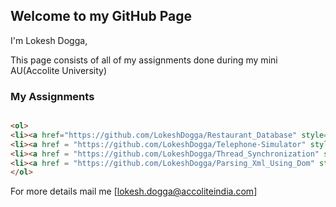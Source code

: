 ## Welcome to my GitHub Page
 
I'm Lokesh Dogga,

This page consists of all of my assignments done during my mini AU(Accolite University) 

### My Assignments

```markdown

<ol> 
<li><a href="https://github.com/LokeshDogga/Restaurant_Database" style="text-decoration:none">Restaurant Schema Design</a></li>>
<li><a href = "https://github.com/LokeshDogga/Telephone-Simulator" style="text-decoration:none">Telephone Simulation using core java</a></li>
<li><a href = "https://github.com/LokeshDogga/Thread_Synchronization" style="text-decoration:none">Parsing Xml using Dom</a></li>
<li><a href = "https://github.com/LokeshDogga/Parsing_Xml_Using_Dom" style="text-decoration:none">Java Thread Synchronization</a></li> 
</ol>

```

For more details mail me [lokesh.dogga@accoliteindia.com]
